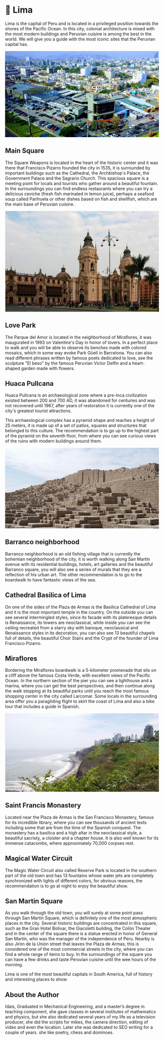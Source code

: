 # 🌇 Lima

Lima is the capital of Peru and is located in a privileged position towards the shores of the Pacific Ocean. In this city, colonial architecture is mixed with the most modern buildings and Peruvian cuisine is among the best in the world. We will give you a guide with the most iconic sites that the Peruvian capital has.

![Lima City](_static/images/lima/lima-city.jpeg)

## Main Square

The Square Weapons is located in the heart of the historic center and it was there that Francisco Pizarro founded the city in 1535, it is surrounded by important buildings such as the Cathedral, the Archbishop's Palace, the Government Palace and the Sagrario Church. This spacious square is a meeting point for locals and tourists who gather around a beautiful fountain. In the surroundings you can find endless restaurants where you can try a delicious ceviche (fresh fish marinated in lemon juice), perhaps a seafood soup called Parihuela or other dishes based on fish and shellfish, which are the main base of Peruvian cuisine.

![Main Square](_static/images/lima/main-square.jpeg)

## Love Park

The Parque del Amor is located in the neighborhood of Miraflores, it was inaugurated in 1993 on Valentine's Day in honor of lovers. In a perfect place to walk and you will be able to observe its benches made with colored mosaics, which in some way evoke Park Güell in Barcelona. You can also read different phrases written by famous poets dedicated to love, see the sculpture "El beso" by the famous Peruvian Victor Delfin and a heart-shaped garden made with flowers.

## Huaca Pullcana

Huaca Pullcana is an archaeological zone where a pre-Inca civilization existed between 200 and 700 AD, it was abandoned for centuries and was not recovered until 1967, after years of restoration it is currently one of the city's greatest tourist attractions.

This archaeological complex has a pyramid shape and reaches a height of 25 meters, it is made up of a set of patios, squares and structures that belonged to this culture. The recommendation is to go up to the highest part of the pyramid on the seventh floor, from where you can see curious views of the ruins with modern buildings around them.

![Huaca Pullcana](_static/images/lima/huaca-pullcana.jpeg)

## Barranco neighborhood

Barranco neighborhood is an old fishing village that is currently the bohemian neighborhood of the city, it is worth walking along San Martín avenue with its residential buildings, hotels, art galleries and the beautiful Barranco square, you will also see a series of murals that they are a reflection of his urban art. The other recommendation is to go to the boardwalk to have fantastic views of the sea.

## Cathedral Basilica of Lima

On one of the sides of the Plaza de Armas is the Basilica Cathedral of Lima and it is the most important temple in the country. On the outside you can see several intermingled styles, since its facade with its plateresque details is Renaissance, its towers are neoclassical, while inside you can see the ceiling recreated from a starry sky with baroque, neoclassical and Renaissance styles in its decoration, you can also see 13 beautiful chapels full of details, the beautiful Choir Stairs and the Crypt of the founder of Lima Francisco Pizarro.

## Miraflores

Bordering the Miraflores boardwalk is a 5-kilometer promenade that sits on a cliff above the famous Costa Verde, with excellent views of the Pacific Ocean. In the northern section of the pier you can see a lighthouse and a marina, where you can get the best perspectives, and then continue along the walk stopping at its beautiful parks until you reach the most famous shopping center in the city called Larcomar. Some locals in the surrounding area offer you a paragliding flight to skirt the coast of Lima and also a bike tour that includes a guide in Spanish.

![Miraflores](_static/images/lima/miraflores.jpeg)

## Saint Francis Monastery

Located near the Plaza de Armas is the San Francisco Monastery, famous for its incredible library, where you can see thousands of ancient texts including some that are from the time of the Spanish conquest. The monastery has a basilica and a high altar in the neoclassical style, a beautiful sacristy, a cloister and a chapter house. It is also well known for its immense catacombs, where approximately 70,000 corpses rest.

## Magical Water Circuit

The Magic Water Circuit also called Reserve Park is located in the southern part of the old town and has 13 fountains whose water jets are completely synchronized with lights of different colors, for obvious reasons, the recommendation is to go at night to enjoy the beautiful show.

## San Martin Square

As you walk through the old town, you will surely at some point pass through San Martín Square, which is definitely one of the most atmospheric places in the city. Several historic buildings are concentrated in this square, such as the Gran Hotel Bolívar, the Giacoletti building, the Colón Theater and in the center of the square there is a statue erected in honor of General San Martín, who was the manager of the independence of Peru. Nearby is also Jirón de la Unión street that leaves the Plaza de Armas, this is considered one of the most commercial streets in the city, where you can find a whole range of items to buy. In the surroundings of the square you can have a few drinks and taste Peruvian cuisine until the wee hours of the morning.

Lima is one of the most beautiful capitals in South America, full of history and interesting places to show.

## About the Author

Idais, Graduated in Mechanical Engineering, and a master’s degree in teaching component, she gave classes in several institutes of mathematics and physics, but she also dedicated several years of my life as a television producer, she did the scripts for mikes, the camera direction, editing of video and even the location. Later she was dedicated to SEO writing for a couple of years. she like poetry, chess and dominoes.
